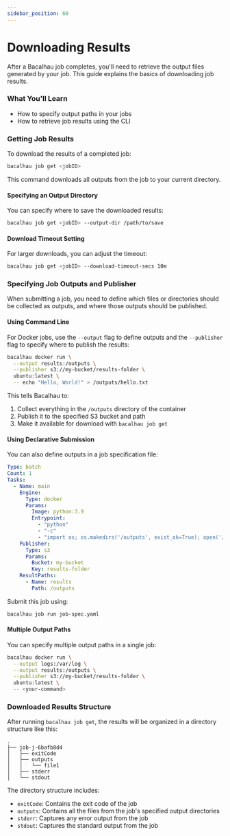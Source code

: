 ```yaml
---
sidebar_position: 60
---
```

# Downloading Results

After a Bacalhau job completes, you'll need to retrieve the output files generated by your job. This guide explains the basics of downloading job results.

### What You'll Learn

* How to specify output paths in your jobs
* How to retrieve job results using the CLI

### Getting Job Results

To download the results of a completed job:

```bash
bacalhau job get <jobID>
```

This command downloads all outputs from the job to your current directory.

#### Specifying an Output Directory

You can specify where to save the downloaded results:

```bash
bacalhau job get <jobID> --output-dir /path/to/save
```

#### Download Timeout Setting

For larger downloads, you can adjust the timeout:

```bash
bacalhau job get <jobID> --download-timeout-secs 10m
```

### Specifying Job Outputs and Publisher

When submitting a job, you need to define which files or directories should be collected as outputs, and where those outputs should be published.

#### Using Command Line

For Docker jobs, use the `--output` flag to define outputs and the `--publisher` flag to specify where to publish the results:

```bash
bacalhau docker run \
  --output results:/outputs \
  --publisher s3://my-bucket/results-folder \
  ubuntu:latest \
  -- echo "Hello, World!" > /outputs/hello.txt
```

This tells Bacalhau to:

1. Collect everything in the `/outputs` directory of the container
2. Publish it to the specified S3 bucket and path
3. Make it available for download with `bacalhau job get`

#### Using Declarative Submission

You can also define outputs in a job specification file:

```yaml
Type: batch
Count: 1
Tasks:
  - Name: main
    Engine:
      Type: docker
      Params:
        Image: python:3.9
        Entrypoint:
          - "python"
          - "-c"
          - "import os; os.makedirs('/outputs', exist_ok=True); open('/outputs/result.txt', 'w').write('Analysis complete!')"
    Publisher:
      Type: s3
      Params:
        Bucket: my-bucket
        Key: results-folder
    ResultPaths:
      - Name: results
        Path: /outputs
```

Submit this job using:

```bash
bacalhau job run job-spec.yaml
```

#### Multiple Output Paths

You can specify multiple output paths in a single job:

```bash
bacalhau docker run \
  --output logs:/var/log \
  --output results:/outputs \
  --publisher s3://my-bucket/results-folder \
  ubuntu:latest \
  -- <your-command>
```

### Downloaded Results Structure

After running `bacalhau job get`, the results will be organized in a directory structure like this:

```
.
├── job-j-6bafb8d4
│   ├── exitCode
│   ├── outputs
│   │   └── file1
│   ├── stderr
│   └── stdout
```

The directory structure includes:

* `exitCode`: Contains the exit code of the job
* `outputs`: Contains all the files from the job's specified output directories
* `stderr`: Captures any error output from the job
* `stdout`: Captures the standard output from the job
